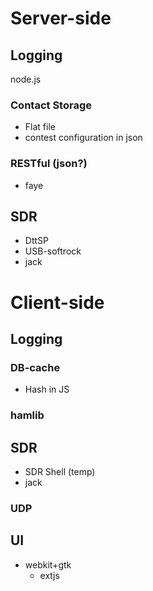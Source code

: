 # Server-side
## Logging
node.js
### Contact Storage
- Flat file
- contest configuration in json

### RESTful (json?)
- faye

## SDR
- DttSP
- USB-softrock
- jack

# Client-side
## Logging
### DB-cache
- Hash in JS

### hamlib
## SDR
- SDR Shell (temp)
- jack

### UDP


## UI
- webkit+gtk
	- extjs